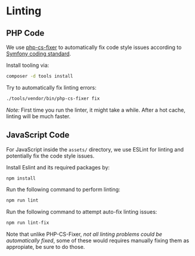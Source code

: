 # Linting

## PHP Code

We use [php-cs-fixer](https://cs.symfony.com/) to automatically fix code style issues according to [Symfony coding standard](https://symfony.com/doc/current/contributing/code/standards.html).

Install tooling via:

```sh
composer -d tools install
```

Try to automatically fix linting errors:

```sh
./tools/vendor/bin/php-cs-fixer fix
```

_Note:_ First time you run the linter, it might take a while. After a hot cache, linting will be much faster.

## JavaScript Code

For JavaScript inside the `assets/` directory, we use ESLint for linting and potentially fix the code style issues.

Install Eslint and its required packages by:

```sh
npm install
```

Run the following command to perform linting:

```sh
npm run lint
```

Run the following command to attempt auto-fix linting issues:

```sh
npm run lint-fix
```

Note that unlike PHP-CS-Fixer, _not all linting problems could be automatically fixed_, some of these would requires manually fixing them as appropiate, be sure to do those.
